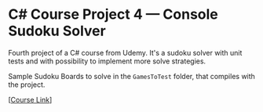 # C# Course Project 4 — Console Sudoku Solver

Fourth project of a C# course from Udemy. It's a sudoku solver with unit tests and with possibility to implement more solve strategies.

Sample Sudoku Boards to solve in the `GamesToTest` folder, that compiles with the project.

[[Course Link](https://www.udemy.com/learn-csharp-by-building-applications/)]
